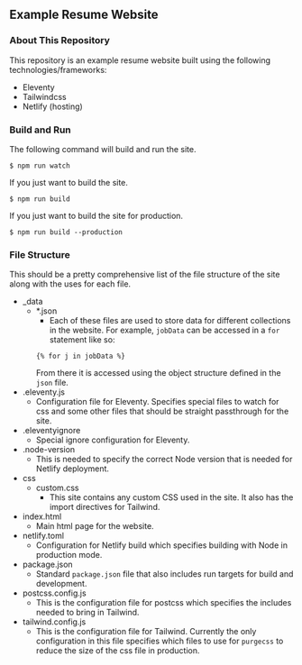 ## Example Resume Website

### About This Repository

This repository is an example resume website built using the following technologies/frameworks:
- Eleventy
- Tailwindcss
- Netlify (hosting)

### Build and Run

The following command will build and run the site.
```console
$ npm run watch
```

If you just want to build the site.
```console
$ npm run build
```

If you just want to build the site for production.
```console
$ npm run build --production
```

### File Structure

This should be a pretty comprehensive list of the file structure of the site along with the uses for each file.
- _data
  - *.json
    - Each of these files are used to store data for different collections in the website. For example, `jobData` can be accessed in a `for` statement like so:
    ```
    {% for j in jobData %}
    ```
    From there it is accessed using the object structure defined in the `json` file.
- .eleventy.js
  - Configuration file for Eleventy. Specifies special files to watch for css and some other files that should be straight passthrough for the site.
- .eleventyignore
  - Special ignore configuration for Eleventy.
- .node-version
  - This is needed to specify the correct Node version that is needed for Netlify deployment.
- css
  - custom.css
    - This site contains any custom CSS used in the site. It also has the import directives for Tailwind.
- index.html
  - Main html page for the website.
- netlify.toml
  - Configuration for Netlify build which specifies building with Node in production mode.
- package.json
  - Standard `package.json` file that also includes run targets for build and development.
- postcss.config.js
  - This is the configuration file for postcss which specifies the includes needed to bring in Tailwind.
- tailwind.config.js
  - This is the configuration file for Tailwind. Currently the only configuration in this file specifies which files to use for `purgecss` to reduce the size of the css file in production.
